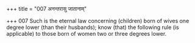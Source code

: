 +++
title = "007 अनन्तरासु जातानाम्"

+++
007	Such is the eternal law concerning (children) born of wives one degree lower (than their husbands); know (that) the following rule (is applicable) to those born of women two or three degrees lower.